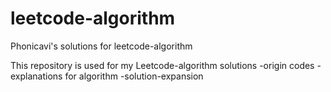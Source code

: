 # leetcode-algorithm
Phonicavi's solutions for leetcode-algorithm

This repository is used for my Leetcode-algorithm solutions
	-origin codes
	-explanations for algorithm
	-solution-expansion